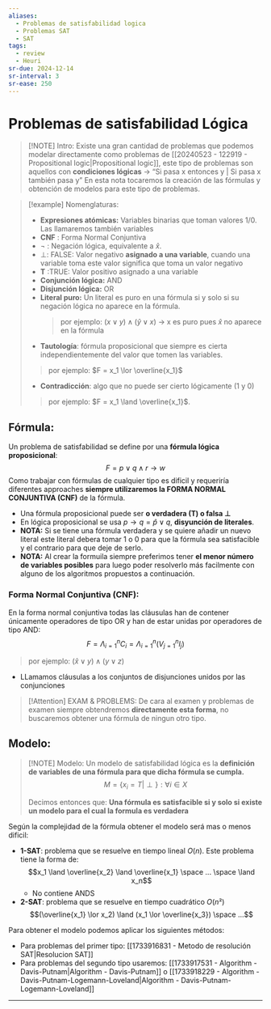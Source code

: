 ```yaml
---
aliases:
  - Problemas de satisfabilidad logica
  - Problemas SAT
  - SAT
tags:
  - review
  - Heuri
sr-due: 2024-12-14
sr-interval: 3
sr-ease: 250
---
```

# Problemas de satisfabilidad Lógica

> [!NOTE] Intro: 
> Existe una gran cantidad de problemas que podemos modelar directamente como problemas de [[20240523 - 122919 - Propositional logic|Propositional logic]], este tipo de problemas son aquellos con **condiciones lógicas** → “Si pasa x entonces y | Si pasa x también pasa y”
> En esta nota tocaremos la creación de las fórmulas y obtención de modelos para este tipo de problemas. 

> [!example] Nomenglaturas: 
> - **Expresiones atómicas:** Variables binarias que toman valores 1/0. Las llamaremos también variables
>  - **CNF** : Forma Normal Conjuntiva
>  - $\neg$ :  Negación lógica, equivalente a $\hat{x}$.
>  - $\perp$:  FALSE: Valor negativo **asignado a una variable**, cuando una variable toma este valor significa que toma un valor negativo
>  - **T** :TRUE:  Valor positivo asignado a una variable 
>  - **Conjunción lógica:** AND 
>  - **Disjunción lógica:** OR
>  - **Literal puro:** Un literal es puro en una fórmula si y solo si su negación lógica no aparece en la fórmula. 
>    > por ejemplo: $(x\lor y) \land (\hat y \lor x)$ → x es puro pues $\hat x$ no aparece en la fórmula
>   - **Tautología**: fórmula proposicional que siempre  es cierta independientemente del valor que tomen las variables.
>    > por ejemplo:  $F = x_1 \lor \overline{x_1}$
>    - **Contradicción**: algo que no puede ser cierto lógicamente (1 y 0) 
>    > por ejemplo:  $F = x_1 \land \overline{x_1}$.  
##  Fórmula:
Un problema de satisfabilidad se define por una **fórmula lógica proposicional**: 
$$
F = p \lor q \land r \rightarrow w
$$
Como trabajar con fórmulas de cualquier tipo es dificil y requeriría diferentes approaches **siempre utilizaremos la FORMA NORMAL CONJUNTIVA (CNF)** de la fórmula. 

+ Una fórmula proposicional puede ser **o verdadera (T) o falsa $\perp$**
+ En lógica proposicional se  usa $p \rightarrow q = \hat p \lor q$, **disyunción de literales**.
+ **NOTA:** Si se tiene una fórmula verdadera y se quiere añadir un nuevo literal este literal debera tomar 1 o 0 para que la fórmula sea satisfacible y el contrario para que deje de serlo. 
+ **NOTA:** Al crear la formuila siempre preferimos tener **el menor número de variables posibles** para luego poder resolverlo más facilmente con alguno de los algoritmos propuestos a continuación.
### Forma Normal Conjuntiva (CNF):
En la forma normal conjuntiva todas las cláusulas han de contener únicamente operadores de tipo OR y han de estar unidas por operadores de tipo AND:
$$F=\Lambda_{i=1}^n C_i=\Lambda_{i=1}^n\left(V_{j=1}^n l_j\right)$$
> por ejemplo: $(\hat x \lor y)\land (y \lor z)$
+ LLamamos cláusulas a los conjuntos de disjunciones unidos por las conjunciones

> [!Attention] EXAM & PROBLEMS: 
> De cara al examen y problemas de examen siempre obtendremos **directamente esta forma**, no buscaremos obtener una fórmula de ningun otro tipo. 

## Modelo:
> [!NOTE] Modelo: 
> Un modelo de satisfabilidad lógica es la **definición de variables de una fórmula para que dicha fórmula se cumpla.** 
> $$
> M = \{x_i = T|\perp\}: \forall i \in X
> $$
> 
> Decimos entonces que: 
> **Una fórmula es satisfacible si y solo si existe un modelo para el cual la formula es verdadera**

Según la complejidad de la fórmula obtener el modelo será mas o menos dificil: 

+ **1-SAT**: problema que se resuelve en tiempo lineal $O(n)$. Este problema tiene la forma de:
$$x_1 \land \overline{x_2} \land \overline{x_1} \space ... \space \land x_n$$
	+  No contiene ANDS
+ **2-SAT**: problema que se resuelve en tiempo cuadrático $O(n²)$
$$(\overline{x_1} \lor x_2) \land (x_1 \lor \overline{x_3}) \space ...$$

Para obtener el modelo podemos aplicar los siguientes métodos: 
+ Para problemas del primer tipo:  [[1733916831 - Metodo de resolución SAT|Resolucion SAT]]
+ Para problemas del segundo tipo usaremos: [[1733917531 - Algorithm - Davis-Putnam|Algorithm - Davis-Putnam]] o [[1733918229 - Algorithm - Davis-Putnam-Logemann-Loveland|Algorithm - Davis-Putnam-Logemann-Loveland]]

***